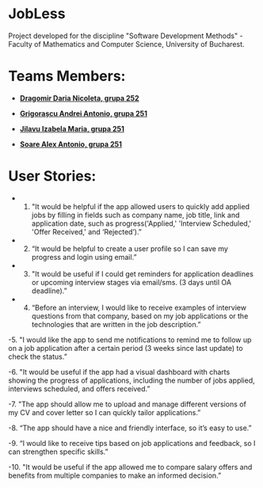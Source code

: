 # JobLess

Project developed for the discipline "Software Development Methods" - Faculty of Mathematics and Computer Science, University of Bucharest.

# Teams Members:
- **[Dragomir Daria Nicoleta, grupa 252](https://github.com/dariadragomir)**  

- **[Grigorașcu Andrei Antonio, grupa 251](https://github.com/Antonio-Grigorascu)**  

- **[Jilavu Izabela Maria, grupa 251](https://github.com/izabelamaria24)**  

- **[Soare Alex Antonio, grupa 251](https://github.com/raizojpg)**  

# User Stories:
- 1. "It would be helpful if the app allowed users to quickly add applied jobs by filling in fields such as company name, job title, link and application date, such as progress('Applied,' 'Interview Scheduled,' 'Offer Received,' and ‘Rejected’).”

- 2. “It would be helpful to create a user profile so I can save my progress and login using email.”

- 3. "It would be useful if I could get reminders for application deadlines or upcoming interview stages via email/sms. (3 days until OA deadline).”

- 4. “Before an interview, I would like to receive examples of interview questions from that company, based on my job applications or the technologies that are written in the job description.”

-5. "I would like the app to send me notifications to remind me to follow up on a job application after a certain period (3 weeks since last update) to check the status.”

-6. "It would be useful if the app had a visual dashboard with charts showing the progress of applications, including the number of jobs applied, interviews scheduled, and offers received.”

-7. "The app should allow me to upload and manage different versions of my CV and cover letter so I can quickly tailor applications.”

-8. “The app should have a nice and friendly interface, so it’s easy to use.”

-9. “I would like to receive tips based on job applications and feedback, so I can strengthen specific skills.”

-10. "It would be useful if the app allowed me to compare salary offers and benefits from multiple companies to make an informed decision.”
